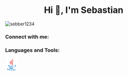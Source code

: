 <h1 align="center">Hi 👋, I'm Sebastian</h1>
<p align="left"> <img src="https://komarev.com/ghpvc/?username=sebber1234&label=Profile%20views&color=0e75b6&style=flat" alt="sebber1234" /> </p>

<h3 align="left">Connect with me:</h3>
<p align="left">
</p>

<h3 align="left">Languages and Tools:</h3>
<p align="left"> <a href="https://www.java.com" target="_blank" rel="noreferrer"> <img src="https://raw.githubusercontent.com/devicons/devicon/master/icons/java/java-original.svg" alt="java" width="40" height="40"/> </a> </p>
